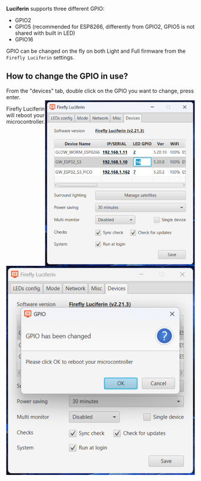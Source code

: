 **Luciferin** supports three different GPIO:
- GPIO2
- GPIO5 (recommended for ESP8266, differently from GPIO2, GPIO5 is not shared with built in LED)
- GPIO16 

GPIO can be changed on the fly on both Light and Full firmware from the `Firefly Luciferin` settings.

## How to change the GPIO in use?

From the "devices" tab, double click on the GPIO you want to change, press enter.  
<img align="right" width="400" src="https://github.com/sblantipodi/firefly_luciferin/blob/master/data/img/gpio1.jpg?raw=true">  

Firefly Luciferin will reboot your microcontroller.  
<img align="right" width="800" src="https://github.com/sblantipodi/firefly_luciferin/blob/master/data/img/gpio2.jpg?raw=true">  



